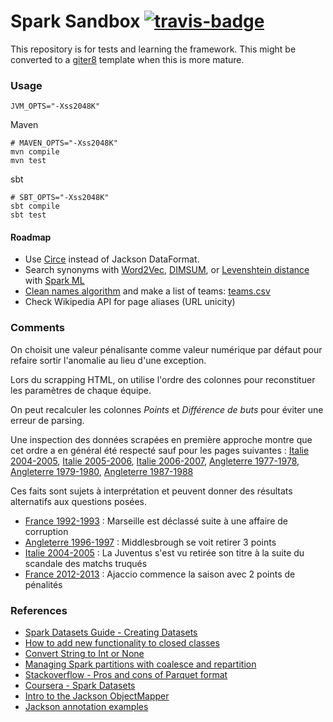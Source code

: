Spark Sandbox [![travis-badge][]][travis]
=======

[travis]:                https://travis-ci.org/mycaule/spark-sandbox
[travis-badge]:          https://travis-ci.org/mycaule/spark-sandbox.svg?branch=master

This repository is for tests and learning the framework.
This might be converted to a [giter8](https://github.com/foundweekends/giter8) template when this is more mature.

### Usage

```
JVM_OPTS="-Xss2048K"
```

Maven
```
# MAVEN_OPTS="-Xss2048K"
mvn compile
mvn test
```

sbt
```
# SBT_OPTS="-Xss2048K"
sbt compile
sbt test
```

#### Roadmap

- Use [Circe](https://github.com/circe/circe) instead of Jackson DataFormat.
- Search synonyms with [Word2Vec](https://www.quora.com/What-are-good-ways-to-automatically-find-synonyms-using-machine-learning-ML-techniques-What-are-good-ways-to-automatically-find-antonyms-using-ML-techniques), [DIMSUM](https://databricks.com/blog/2014/10/20/efficient-similarity-algorithm-now-in-spark-twitter.html), or [Levenshtein distance](https://medium.com/@mrpowers/fuzzy-matching-in-spark-with-soundex-and-levenshtein-distance-6749f5af8f28) with [Spark ML](https://spark.apache.org/docs/2.2.0/mllib-feature-extraction.html#word2vec)
- [Clean names algorithm](src/main/scala/com/test/models/LeagueStanding.scala) and make a list of teams: [teams.csv](src/main/resources/teams.csv)
- Check Wikipedia API for page aliases (URL unicity)


### Comments

On choisit une valeur pénalisante comme valeur numérique par défaut pour refaire sortir l'anomalie au lieu d'une exception.

Lors du scrapping HTML, on utilise l'ordre des colonnes pour reconstituer les paramètres de chaque équipe.

On peut recalculer les colonnes *Points* et *Différence de buts* pour éviter une erreur de parsing.

Une inspection des données scrapées en première approche montre que cet ordre a en général été respecté sauf pour les pages suivantes : [Italie 2004-2005](https://fr.wikipedia.org/wiki/Championnat_d'Italie_de_football_2004-2005), [Italie 2005-2006](https://fr.wikipedia.org/wiki/Championnat_d'Italie_de_football_2005-2006), [Italie 2006-2007](https://fr.wikipedia.org/wiki/Championnat_d'Italie_de_football_2006-2007), [Angleterre 1977-1978](https://fr.wikipedia.org/wiki/Championnat_d'Angleterre_de_football_1977-1978), [Angleterre 1979-1980](https://fr.wikipedia.org/wiki/Championnat_d'Angleterre_de_football_1979-1980), [Angleterre 1987-1988](https://fr.wikipedia.org/wiki/Championnat_d'Angleterre_de_football_1987-1988)

Ces faits sont sujets à interprétation et peuvent donner des résultats alternatifs aux questions posées.

- [France 1992-1993](https://fr.wikipedia.org/wiki/Championnat_de_France_de_football_1992-1993) : Marseille est déclassé suite à une affaire de corruption
- [Angleterre 1996-1997](https://fr.wikipedia.org/wiki/Championnat_d'Angleterre_de_football_1996-1996) : Middlesbrough se voit retirer 3 points
- [Italie 2004-2005](https://fr.wikipedia.org/wiki/Championnat_d'Italie_de_football_2004-2005) : La Juventus s'est vu retirée son titre à la suite du scandale des matchs truqués
- [France 2012-2013](https://fr.wikipedia.org/wiki/Championnat_de_France_de_football_2012-2013) : Ajaccio commence la saison avec 2 points de pénalités

### References

- [Spark Datasets Guide - Creating Datasets](https://people.apache.org/~pwendell/spark-nightly/spark-master-docs/latest/sql-programming-guide.html#creating-datasets)
- [How to add new functionality to closed classes](https://alvinalexander.com/scala/scala-for-loop-yield-examples-yield-tutorial#a-real-world-example)
- [Convert String to Int or None](https://stackoverflow.com/questions/23811425/scala-convert-string-to-int-or-none)
- [Managing Spark partitions with coalesce and repartition](https://hackernoon.com/managing-spark-partitions-with-coalesce-and-repartition-4050c57ad5c4)
- [Stackoverflow - Pros and cons of Parquet format](https://stackoverflow.com/questions/36822224/what-are-the-pros-and-cons-of-parquet-format-compared-to-other-formats)
- [Coursera - Spark Datasets](https://www.coursera.org/learn/scala-spark-big-data/lecture/yrfPh/datasets)
- [Intro to the Jackson ObjectMapper](http://www.baeldung.com/jackson-object-mapper-tutorial)
- [Jackson annotation examples](http://www.baeldung.com/jackson-annotations)
